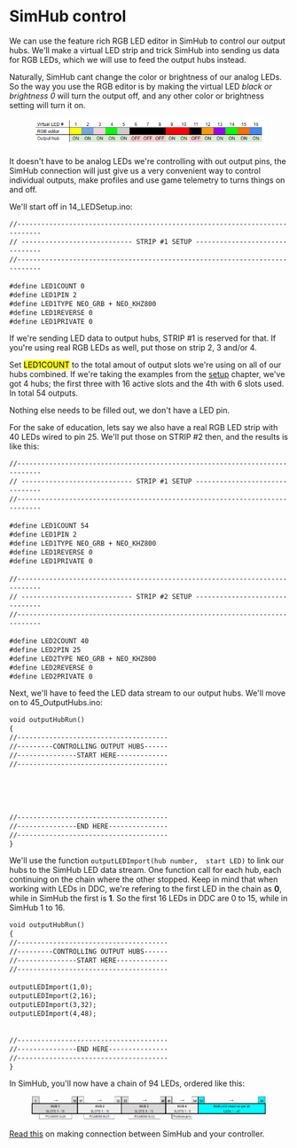 # SimHub control

We can use the feature rich RGB LED editor in SimHub to control our output hubs. We'll make a virtual LED strip and trick SimHub into sending us data for RGB LEDs, which we will use to feed the output hubs instead.&#x20;

Naturally, SimHub cant change the color or brightness of our analog LEDs. So the way you use the RGB editor is by making the virtual LED _black or brightness 0_ will turn the output off, and any other color or brightness setting will turn it on.&#x20;

<figure><img src="../../../.gitbook/assets/image (100).png" alt=""><figcaption></figcaption></figure>

It doesn't have to be analog LEDs we're controlling with out output pins, the SimHub connection will just give us a very convenient way to control individual outputs, make profiles and use game telemetry to turns things on and off.&#x20;

We'll start off in 14\_LEDSetup.ino:

```
//----------------------------------------------------------------------------
// ---------------------------- STRIP #1 SETUP -------------------------------
//----------------------------------------------------------------------------

#define LED1COUNT 0
#define LED1PIN 2  
#define LED1TYPE NEO_GRB + NEO_KHZ800
#define LED1REVERSE 0
#define LED1PRIVATE 0
```

If we're sending LED data to output hubs, STRIP #1 is reserved for that. If you're using real RGB LEDs as well, put those on strip 2, 3 and/or 4.&#x20;

Set <mark style="background-color:yellow;">LED1COUNT</mark> to the total amout of output slots we're using on all of our hubs combined. If we're taking the examples from the [setup](setup.md) chapter, we've got 4 hubs; the first three with 16 active slots and the 4th with 6 slots used. In total 54 outputs.&#x20;

Nothing else needs to be filled out, we don't have a LED pin.&#x20;

For the sake of education, lets say we also have a real RGB LED strip with 40 LEDs wired to pin 25. We'll put those on STRIP #2 then, and the results is like this:

```
//----------------------------------------------------------------------------
// ---------------------------- STRIP #1 SETUP -------------------------------
//----------------------------------------------------------------------------

#define LED1COUNT 54
#define LED1PIN 2
#define LED1TYPE NEO_GRB + NEO_KHZ800
#define LED1REVERSE 0
#define LED1PRIVATE 0

//----------------------------------------------------------------------------
// ---------------------------- STRIP #2 SETUP -------------------------------
//----------------------------------------------------------------------------

#define LED2COUNT 40
#define LED2PIN 25
#define LED2TYPE NEO_GRB + NEO_KHZ800
#define LED2REVERSE 0
#define LED2PRIVATE 0
```

Next, we'll have to feed the LED data stream to our output hubs. We'll move on to 45\_OutputHubs.ino:

```
void outputHubRun()
{
//--------------------------------------
//---------CONTROLLING OUTPUT HUBS------
//---------------START HERE-------------
//--------------------------------------





//--------------------------------------
//---------------END HERE---------------
//--------------------------------------
}
```

We'll use the function `outputLEDImport(hub number,  start LED)` to link our hubs to the SimHub LED data stream. One function call for each hub, each continuing on the chain where the other stopped. Keep in mind that when working with LEDs in DDC, we're refering to the first LED in the chain as **0**, while in SimHub the first is **1**. So the first 16 LEDs in DDC are 0 to 15, while in SimHub 1 to 16.

```
void outputHubRun()
{
//--------------------------------------
//---------CONTROLLING OUTPUT HUBS------
//---------------START HERE-------------
//--------------------------------------

outputLEDImport(1,0);
outputLEDImport(2,16);
outputLEDImport(3,32);
outputLEDImport(4,48);


//--------------------------------------
//---------------END HERE---------------
//--------------------------------------
}
```

In SimHub, you'll now have a chain of 94 LEDs, ordered like this:

<figure><img src="../../../.gitbook/assets/image (7).png" alt=""><figcaption></figcaption></figure>

[Read this](../../../4.-advanced-features/simhub-control.md) on making connection between SimHub and your controller.&#x20;
